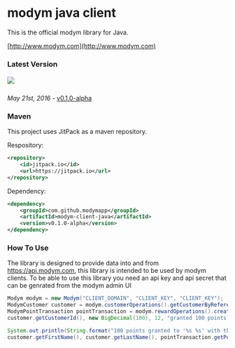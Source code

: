 # modym java client
This is the official modym library for Java. 

[http://www.modym.com](http://www.modym.com)

### Latest Version 
##### [![](https://jitpack.io/v/modymapp/modym-client-java.svg)](https://jitpack.io/#modymapp/modym-client-java) 
_May 21st, 2016_ - [v0.1.0-alpha](https://github.com/modymapp/modym-client-java/releases/tag/v0.1.0-alpha)

### Maven
This project uses JitPack as a maven repository.

Respository:
```xml
<repository>
    <id>jitpack.io</id>
    <url>https://jitpack.io</url>
</repository>
```

Dependency:
```xml
<dependency>
    <groupId>com.github.modymapp</groupId>
    <artifactId>modym-client-java</artifactId>
    <version>v0.1.0-alpha</version>
</dependency>
```

### How To Use
The library is designed to provide data into and from https://api.modym.com, this library is intended to be used by modym clients.
To be able to use this library you need an api key and api secret that can be genrated from the modym admin UI

```java
Modym modym = new Modym("CLIENT_DOMAIN", "CLIENT_KEY", "CLIENT_KEY");
ModymCustomer customer = modym.customerOperations().getCustomerByReferenceId("reference_id");
ModymPointTransaction pointTransaction = modym.rewardOperations().createCreditTransaction(
customer.getCustomerId(), new BigDecimal(100), 12, "granted 100 points as a reward");

System.out.println(String.format("100 points granted to '%s %s' with the value: %.3f %s",
customer.getFirstName(), customer.getLastName(), pointTransaction.getPointValue(), pointTransaction.getPointValueCurrency()));
```

